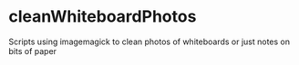 cleanWhiteboardPhotos
=====================

Scripts using imagemagick to clean photos of whiteboards or just notes on bits of paper
